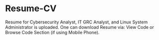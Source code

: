 # Resume-CV

Resume for Cybersecurity Analyst, IT GRC Analyst, and Linux System Administrator is uploaded.
One can download Resume via: View Code or Browse Code Section (if using Mobile Phone).
